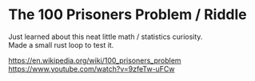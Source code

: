 # The 100 Prisoners Problem / Riddle
Just learned about this neat little math / statistics curiosity.  
Made a small rust loop to test it.  
  
https://en.wikipedia.org/wiki/100_prisoners_problem  
https://www.youtube.com/watch?v=9zfeTw-uFCw